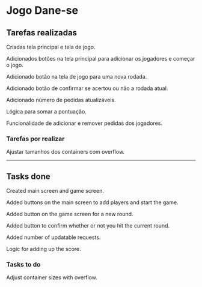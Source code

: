 # Jogo Dane-se


## Tarefas realizadas


Criadas tela principal e tela de jogo.

Adicionados botões na tela principal para adicionar os jogadores e começar o jogo.

Adicionado botão na tela de jogo para uma nova rodada.

Adicionado botão de confirmar se acertou ou não a rodada atual.

Adicionado número de pedidas atualizáveis.

Lógica para somar a pontuação.

Funcionalidade de adicionar e remover pedidas dos jogadores.

### Tarefas por realizar

Ajustar tamanhos dos containers com overflow.

________________________________________________________________________________________________________________________________________________________


## Tasks done


Created main screen and game screen.

Added buttons on the main screen to add players and start the game.

Added button on the game screen for a new round.

Added button to confirm whether or not you hit the current round.

Added number of updatable requests.

Logic for adding up the score.

### Tasks to do

Adjust container sizes with overflow.
